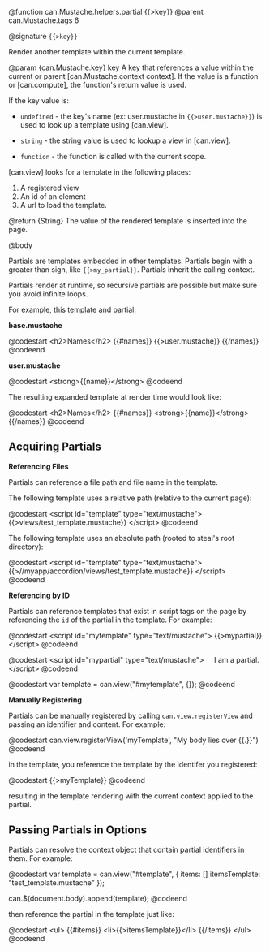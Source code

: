 @function can.Mustache.helpers.partial {{>key}}
@parent can.Mustache.tags 6

@signature `{{>key}}`

Render another template within the current template.

@param {can.Mustache.key} key A key that references a value within the current or parent 
[can.Mustache.context context]. If the value is a function or [can.compute], the 
function's return value is used.

If the key value is:

 - `undefined` - the key's name (ex: user.mustache in `{{>user.mustache}}`) is used to
   look up a template using [can.view].

 - `string` - the string value is used to lookup a view in [can.view].

 - `function` - the function is called with the current scope.

[can.view] looks for a template in the following places:

1. A registered view
2. An id of an element
3. A url to load the template.

@return {String} The value of the rendered template is inserted into
the page.


@body

Partials are templates embedded in other templates.  Partials begin with a greater than sign, like `{{>my_partial}}`.  Partials inherit the calling context.  

Partials render at runtime, so recursive partials are possible but make sure you avoid infinite loops.

For example, this template and partial:

__base.mustache__

@codestart
&lt;h2>Names&lt;/h2>
{{#names}}
	{{>user.mustache}}
{{/names}}
@codeend

__user.mustache__

@codestart
&lt;strong>{{name}}&lt;/strong>
@codeend

The resulting expanded template at render time would look like:

@codestart
&lt;h2>Names&lt;/h2>
{{#names}}
	&lt;strong>{{name}}&lt;/strong>
{{/names}}
@codeend

## Acquiring Partials

__Referencing Files__

Partials can reference a file path and file name in the template.

The following template uses a relative path (relative to the current page):

@codestart
&lt;script id="template" type="text/mustache">
	{{>views/test_template.mustache}}
&lt;/script>
@codeend

The following template uses an absolute path (rooted to steal's root directory):

@codestart
&lt;script id="template" type="text/mustache">
	{{>//myapp/accordion/views/test_template.mustache}}
&lt;/script>
@codeend

__Referencing by ID__

Partials can reference templates that exist in script tags on the page by 
referencing the `id` of the partial in the template.  For example:

@codestart
&lt;script id="mytemplate" type="text/mustache">
	{{>mypartial}}
&lt;/script>
@codeend

@codestart
&lt;script id="mypartial" type="text/mustache">
   	I am a partial.
&lt;/script>
@codeend

@codestart
var template = can.view("#mytemplate", {});
@codeend

__Manually Registering__

Partials can be manually registered by calling `can.view.registerView` 
and passing an identifier and content.  For example:

@codestart
can.view.registerView('myTemplate', "My body lies over {{.}}")
@codeend

in the template, you reference the template by the identifer you registered:

@codestart
{{>myTemplate}}
@codeend

resulting in the template rendering with the current context applied to the partial.

## Passing Partials in Options

Partials can resolve the context object that contain partial identifiers in them.
For example:

@codestart
var template = can.view("#template", { 
	items: []
	itemsTemplate: "test_template.mustache" 
});

can.$(document.body).append(template);
@codeend

then reference the partial in the template just like:

@codestart
&lt;ul>
{{#items}}
	&lt;li>{{>itemsTemplate}}&lt;/li>
{{/items}}
&lt;/ul>
@codeend
